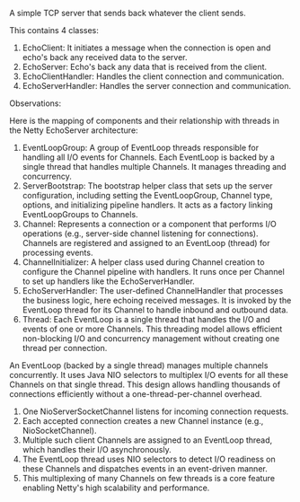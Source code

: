 A simple TCP server that sends back whatever the client sends.

This contains 4 classes:
1. EchoClient: It initiates a message when the connection is open and echo's back any received data to the server.
2. EchoServer: Echo's back any data that is received from the client.
3. EchoClientHandler: Handles the client connection and communication.
4. EchoServerHandler: Handles the server connection and communication.


Observations:

Here is the mapping of components and their relationship with threads in the Netty EchoServer architecture:
1. EventLoopGroup: A group of EventLoop threads responsible for handling all I/O events for Channels. Each EventLoop is backed by a single thread that handles multiple Channels. It manages threading and concurrency.
2. ServerBootstrap: The bootstrap helper class that sets up the server configuration, including setting the EventLoopGroup, Channel type, options, and initializing pipeline handlers. It acts as a factory linking EventLoopGroups to Channels.
3. Channel: Represents a connection or a component that performs I/O operations (e.g., server-side channel listening for connections). Channels are registered and assigned to an EventLoop (thread) for processing events.
4. ChannelInitializer: A helper class used during Channel creation to configure the Channel pipeline with handlers. It runs once per Channel to set up handlers like the EchoServerHandler.
5. EchoServerHandler: The user-defined ChannelHandler that processes the business logic, here echoing received messages. It is invoked by the EventLoop thread for its Channel to handle inbound and outbound data.
6. Thread: Each EventLoop is a single thread that handles the I/O and events of one or more Channels. This threading model allows efficient non-blocking I/O and concurrency management without creating one thread per connection.

An EventLoop (backed by a single thread) manages multiple channels concurrently. It uses Java NIO selectors to multiplex I/O events for all these Channels on that single thread. This design allows handling thousands of connections efficiently without a one-thread-per-channel overhead.
1. One NioServerSocketChannel listens for incoming connection requests.
2. Each accepted connection creates a new Channel instance (e.g., NioSocketChannel).
3. Multiple such client Channels are assigned to an EventLoop thread, which handles their I/O asynchronously.
4. The EventLoop thread uses NIO selectors to detect I/O readiness on these Channels and dispatches events in an event-driven manner.
5. This multiplexing of many Channels on few threads is a core feature enabling Netty's high scalability and performance.